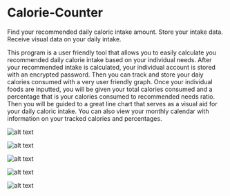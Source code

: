 # Calorie-Counter
Find your recommended daily caloric intake amount. Store your intake data. Receive visual data on your daily intake.

This program is a user friendly tool that allows you to easily calculate you recommended daily calorie intake based on your individual needs.
After your recommended intake is calculated, your individual account is stored with an encrypted password. Then you can track and store
your daiy calories consumed with a very user friendly graph. Once your individual foods are inputted, you will be given your total
calories consumed and a percentage that is your calories consumed to recommended needs ratio. Then you will be guided to a great
line chart that serves as a visual aid for your daily caloric intake. You can also view your monthly calendar with information on
your tracked calories and percentages.


![alt text](https://i.imgur.com/i7oghfj.png?2)

![alt text](https://i.imgur.com/WkSwfSR.png)

![alt text](https://i.imgur.com/sMERWCa.png)

![alt text](https://i.imgur.com/9xWUxAw.png)

![alt text](https://i.imgur.com/4Qaxxb1.png)
